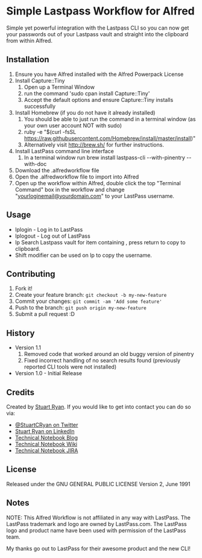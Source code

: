 # Simple Lastpass Workflow for Alfred

Simple yet powerful integration with the Lastpass CLI so you can now get your passwords out of your Lastpass vault and straight into the clipboard from within Alfred.

## Installation

1. Ensure you have Alfred installed with the Alfred Powerpack License
2. Install Capture::Tiny
	1. Open up a Terminal Window
	2. run the command 'sudo cpan install Capture::Tiny'
	3. Accept the default options and ensure Capture::Tiny installs successfully
3. Install Homebrew (if you do not have it already installed)
	1. You should be able to just run the command in a terminal window (as your own user account NOT with sudo)
	2. ruby -e "$(curl -fsSL https://raw.githubusercontent.com/Homebrew/install/master/install)"
	3. Alternatively visit http://brew.sh/ for further instructions.
4. Install LastPass command line interface
	1. In a terminal window run
		brew install lastpass-cli --with-pinentry --with-doc
5. Download the .alfredworkflow file
6. Open the .alfredworkflow file to import into Alfred
7. Open up the workflow within Alfred, double click the top "Terminal Command" box in the workflow and change "yourloginemail@yourdomain.com" to your LastPass username.

## Usage

* lplogin - Log in to LastPass
* lplogout - Log out of LastPass
* lp <query> Search Lastpass vault for item containing <query>, press return to copy to clipboard.
* Shift modifier can be used on lp <query> to copy the username.

## Contributing

1. Fork it!
2. Create your feature branch: `git checkout -b my-new-feature`
3. Commit your changes: `git commit -am 'Add some feature'`
4. Push to the branch: `git push origin my-new-feature`
5. Submit a pull request :D

## History

* Version 1.1
	1. Removed code that worked around an old buggy version of pinentry
	2. Fixed incorrect handling of no search results found (previously reported CLI tools were not installed)
* Version 1.0 - Initial Release

## Credits

Created by [Stuart Ryan](http://stuartryan.com). If you would like to get into contact you can do so via:
* [@StuartCRyan on Twitter](http://twitter.com/stuartcryan)
* [Stuart Ryan on LinkedIn](https://au.linkedin.com/in/stuartcryan)
* [Technical Notebook Blog](http://technicalnotebook.com)
* [Technical Notebook Wiki](http://technicalnotebook.com/wiki)
* [Technical Notebook JIRA](http://technicalnotebook.com/jira)

## License

Released under the GNU GENERAL PUBLIC LICENSE Version 2, June 1991

## Notes
NOTE: This Alfred Workflow is not affiliated in any way with LastPass. The LastPass trademark and logo are owned by LastPass.com. The LastPass logo and product name have been used with permission of the LastPass team.

My thanks go out to LastPass for their awesome product and the new CLI!